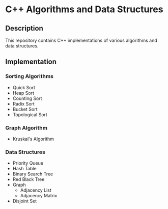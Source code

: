 # C++ Algorithms and Data Structures

## Description
This repository contains C++ implementations of various algorithms and data structures.

## Implementation

### Sorting Algorithms
* Quick Sort
* Heap Sort
* Counting Sort
* Radix Sort
* Bucket Sort
* Topological Sort
### Graph Algorithm
* Kruskal's Algorithm
### Data Structures
* Priority Queue
* Hash Table
* Binary Search Tree
* Red Black Tree
* Graph
  * Adjacency List
  * Adjacency Matrix
* Disjoint Set